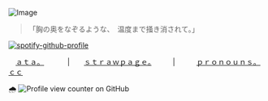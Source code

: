 ![Image](https://github.com/user-attachments/assets/1986562b-d49d-4113-9b2f-6a40e09107f3)
> 「胸の奥をなぞるような、　温度まで掻き消されて。」

[![spotify-github-profile](https://spotify-github-profile.kittinanx.com/api/view?uid=31gqs4zafznevenm3arhjoad2l2u&cover_image=true&theme=natemoo-re&show_offline=false&background_color=060d1a&interchange=false&bar_color=65abb8&bar_color_cover=false)](https://github.com/kittinan/spotify-github-profile)




　[ａｔａ。](https://oceanasterism.atabook.org/) 　　　|　　[ｓｔｒａｗｐａｇｅ。](https://oceanasterism.straw.page/)　　　|　　　[ｐｒｏｎｏｕｎｓ。ｃｃ](https://pronouns.cc/@morrowly)

🌧️ ![Profile view counter on GitHub](https://komarev.com/ghpvc/?username=shiningumbreon)
